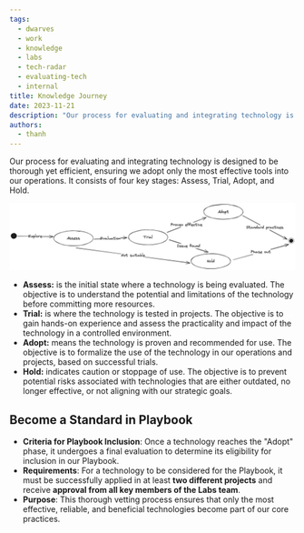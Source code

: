 ```yaml
---
tags:
  - dwarves
  - work
  - knowledge
  - labs
  - tech-radar
  - evaluating-tech
  - internal
title: Knowledge Journey
date: 2023-11-21
description: "Our process for evaluating and integrating technology is designed to be thorough yet efficient, ensuring we adopt only the most effective tools into our operations. It consists of four key stages: Assess, Trial, Adopt, and Hold."
authors:
  - thanh
---
```


Our process for evaluating and integrating technology is designed to be thorough yet efficient, ensuring we adopt only the most effective tools into our operations. It consists of four key stages: Assess, Trial, Adopt, and Hold.

![](assets/knowledge-journey-20231121174341579.webp)

- **Assess:** is the initial state where a technology is being evaluated. The objective is to understand the potential and limitations of the technology before committing more resources.
- **Trial:** is where the technology is tested in projects. The objective is to gain hands-on experience and assess the practicality and impact of the technology in a controlled environment.
- **Adopt:** means the technology is proven and recommended for use. The objective is to formalize the use of the technology in our operations and projects, based on successful trials.
- **Hold:** indicates caution or stoppage of use. The objective is to prevent potential risks associated with technologies that are either outdated, no longer effective, or not aligning with our strategic goals.

## Become a Standard in **Playbook**
- **Criteria for Playbook Inclusion**: Once a technology reaches the "Adopt" phase, it undergoes a final evaluation to determine its eligibility for inclusion in our Playbook.
- **Requirements**: For a technology to be considered for the Playbook, it must be successfully applied in at least **two different projects** and receive **approval from all key members of the Labs team**.
- **Purpose**: This thorough vetting process ensures that only the most effective, reliable, and beneficial technologies become part of our core practices.
